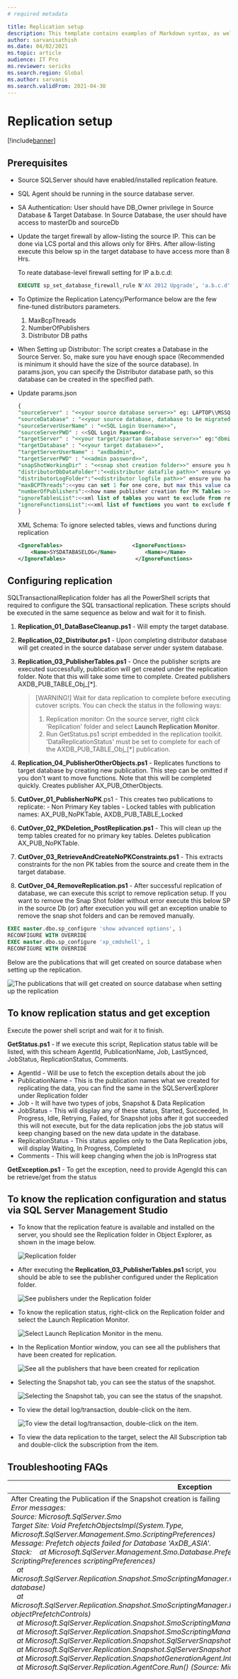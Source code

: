 ```yaml
---
# required metadata

title: Replication setup
description: This template contains examples of Markdown syntax, as well as guidance on setting the metadata.
author: sarvanisathish
ms.date: 04/02/2021
ms.topic: article
audience: IT Pro
ms.reviewer: sericks
ms.search.region: Global
ms.author: sarvanis
ms.search.validFrom: 2021-04-30
---
```


# Replication setup

[!include[banner](../includes/banner.md)]

## Prerequisites

-	Source SQLServer should have enabled/installed replication feature.
-	SQL Agent should be running in the source database server.
-	SA Authentication: User should have DB_Owner privilege in Source Database & Target Database. In Source Database, the user should have access to masterDb and sourceDb
-	Update the target firewall by allow-listing the source IP. This can be done via LCS portal and this allows only for 8Hrs. After allow-listing execute this below sp in the target database to have access more than 8 Hrs.

    To reate database-level firewall setting for IP a.b.c.d:
  
     ```sql
     EXECUTE sp_set_database_firewall_rule N'AX 2012 Upgrade', 'a.b.c.d', 'a.b.c.d'; 
     ```
- To Optimize the Replication Latency/Performance below are the few fine-tuned distributors parameters.
    1. MaxBcpThreads
    2. NumberOfPublishers
    3. Distributor DB paths

- When Setting up Distributor:
    The script creates a Database in the Source Server. So, make sure you have enough space (Recommended is minimum it should have the size of the source database). In params.json, you can specify the Distributor database path, so this database can be created in the specified path.

- Update params.json

    ```sql
    {
    "sourceServer" : "<<your source database server>>" eg: LAPTOP\\MSSQLSERVER2012", Don't use localhost
    "sourceDatabase" : "<<your source database, database to be migrated>>",
    "sourceServerUserName" : "<<SQL Login Username>>",
    "sourceServerPWD" : <<SQL Login Password>>,
    "targetServer" : "<<your target/spartan database server>>" eg:"dbmigration.database.windows.net",
    "targetDatabase" : "<<your target database>>",
    "targetServerUserName" : "axdbadmin",
    "targetServerPWD" : "<<admin password>>",
    "snapShotWorkingDir" : "<<snap shot creation folder>>" ensure you have enough space in the drive eg: D:\\SQLServer\\SnapShot",
    "distributorDbDataFolder":"<<distributor datafile path>>" ensure you have enough space in the drive,
    "distributorLogFolder":"<<distributor logfile path>>" ensure you have enough space in the drive,
    "maxBCPThreads":<<you can set 1 for one core, but max this value can be 8>> Recomended:4 - 8,
    "numberOfPublishers":<<how name publisher creation for PK Tables >> Recommended: less than or equal to(>=)3 based on t he maxBCPThreads
    "ignoreTablesList":<<xml list of tables you want to exclude from replication>> edit ignoretables.xml file under data folder and use same schema
    "ignoreFunctionsList":<<xml list of functions you want to exclude from replication>> edit ignorefunctions.xml file under data folder and use same schema
    }
    ```
    
    XML Schema: To ignore selected tables, views and functions during replication

    ```xml
    <IgnoreTables>                      <IgnoreFunctions>
        <Name>SYSDATABASELOG</Name>         <Name></Name>
    </IgnoreTables>                      </IgnoreFunctions>
    ```
    
## Configuring replication

SQLTransactionalReplication folder has all the PowerShell scripts that required to configure the SQL transactional replication. These scripts should be executed in the same sequence as below and wait for it to finish.

1. **Replication_01_DataBaseCleanup.ps1** - Will empty the target database.
2. **Replication_02_Distributor.ps1** - Upon completing distributor database will get created in the source database server under system database.
3. **Replication_03_PublisherTables.ps1** - Once the publisher scripts are executed successfully, publication will get created under the replication folder. Note that this will take some time to complete. Created publishers AXDB_PUB_TABLE_Obj_[*].

    > [WARNING!]
    > Wait for data replication to complete before executing cutover scripts. You can check the status in the following ways:
    > 1. Replication monitor: On the source server, right click 'Replication' folder and select **Launch Replication Monitor**. 
    > 2. Run GetStatus.ps1 script embedded in the replication toolkit. 'DataReplicationStatus' must be set to complete for each of the AXDB_PUB_TABLE_Obj_[*] publication.
  
4. **Replication_04_PublisherOtherObjects.ps1** - Replicates functions to target database by creating new publication. This step can be omitted if you don't want to move functions. Note that this will be completed quickly. Creates publisher AX_PUB_OtherObjects.
5. **CutOver_01_PublisherNoPK**.ps1 - This creates two publications to replicate: 
        - Non Primary Key tables 
        - Locked tables with publication names: AX_PUB_NoPKTable, AXDB_PUB_TABLE_Locked
7. **CutOver_02_PKDeletion_PostReplication.ps1** - This will clean up the temp tables created for no primary key tables. Deletes publication AX_PUB_NoPKTable.
8. **CutOver_03_RetrieveAndCreateNoPKConstraints.ps1** - This extracts constraints for the non PK tables from the source and create them in the target database.
9. **CutOver_04_RemoveReplication.ps1** - After successful replication of database, we can execute this script to remove replication setup. If you want to remove the Snap Shot folder without error execute this below SP in the source Db (or) after execution you will get an exception unable to remove the snap shot folders and can be removed manually.

```sql
EXEC master.dbo.sp_configure 'show advanced options', 1
RECONFIGURE WITH OVERRIDE
EXEC master.dbo.sp_configure 'xp_cmdshell', 1
RECONFIGURE WITH OVERRIDE
```

Below are the publications that will get created on source database when setting up the replication.

![The publications that will get created on source database when setting up the replication](media/Replication.png)

## To know replication status and get exception

Execute the power shell script and wait for it to finish.

**GetStatus.ps1** - If we execute this script, Replication status table will be listed, with this scheam AgentId, PublicationName, Job, LastSynced, JobStatus, ReplicationStatus, Comments.

- AgentId - Will be use to fetch the exception details about the job
- PublicationName - This is the publication names what we created for replicating the data, you can find the same in the SQLServerExplorer under Replication folder
- Job - It will have two types of jobs, Snapshot & Data Replication
- JobStatus - This will display any of these status, Started, Succeeded, In Progress, Idle, Retrying, Failed, for Snapshot jobs after it got succeeded this will not execute, but for the data replication jobs the job status will keep changing based on the new data update in the database.
- ReplicationStatus - This status applies only to the Data Replication jobs, will display Waiting, In Progress, Completed
- Comments - This will keep changing when the job is InProgress stat
 
**GetException.ps1** - To get the exception, need to provide AgengId this can be retrieve/get from the status

## To know the replication configuration and status via SQL Server Management Studio

- To know that the replication feature is available and installed on the server, you should see the Replication folder in Object Explorer, as shown in the image below.
   
   ![Replication folder](media/Replication1.png)

- After executing the **Replication_03_PublisherTables.ps1** script, you should be able to see the publisher configured under the Replication folder.
    
    ![See publishers under the Replication folder](media/Replication2.png)

- To know the replication status, right-click on the Replication folder and select the Launch Replication Monitor.
   
   ![Select Launch Replication Monitor in the menu.](media/Replication3.png)

- In the Replication Montior window, you can see all the publishers that have been created for replication.
    
    ![See all the publishers that have been created for replication](media/Replication4.png)

- Selecting the Snapshot tab, you can see the status of the snapshot.
  
  ![Selecting the Snapshot tab, you can see the status of the snapshot.](media/Replication5.png)

- To view the detail log/transaction, double-click on the item.
   
   ![To view the detail log/transaction, double-click on the item.](media/Replication6.png)

- To view the data replication to the target, select the All Subscription tab and double-click the subscription from the item. 

## Troubleshooting FAQs

| **Exception** | **Solution/Fix** |
|-------------------------|-------------------------|
| After Creating the Publication if the Snapshot creation is failing</br><em>Error messages:</em></br><em>Source: Microsoft.SqlServer.Smo</em></br><em>Target Site: Void PrefetchObjectsImpl(System.Type, Microsoft.SqlServer.Management.Smo.ScriptingPreferences)</em></br><em>Message: Prefetch objects failed for Database 'AxDB_ASIA'.</em></br><em>Stack:    at Microsoft.SqlServer.Management.Smo.Database.PrefetchObjectsImpl(Type objectType, ScriptingPreferences scriptingPreferences)</em></br><em>   at Microsoft.SqlServer.Replication.Snapshot.SmoScriptingManager.ObjectPrefetchControl.DoPrefetch(Database database)</em></br><em>   at Microsoft.SqlServer.Replication.Snapshot.SmoScriptingManager.PrefetchObjects(ObjectPrefetchControl[] objectPrefetchControls)</em></br><em>   at Microsoft.SqlServer.Replication.Snapshot.SmoScriptingManager.DoPrefetchWithRetry()</em></br><em>   at Microsoft.SqlServer.Replication.Snapshot.SmoScriptingManager.DoScripting()</em></br><em>   at Microsoft.SqlServer.Replication.Snapshot.SqlServerSnapshotProvider.DoScripting()</em></br><em>   at Microsoft.SqlServer.Replication.Snapshot.SqlServerSnapshotProvider.GenerateSnapshot()</em></br><em>   at Microsoft.SqlServer.Replication.SnapshotGenerationAgent.InternalRun()</em></br><em>   at Microsoft.SqlServer.Replication.AgentCore.Run() (Source: Microsoft.SqlServer.Smo, Error number: 0)</em> | From the Replication Monitor --&gt; Restart the Snapshot creation |
| The subscription(s) have been marked inactive and must be reinitialized. NoSync subscriptions will need to be dropped and recreated. (Source: MSSQLServer, Error number: 21074) | 1) Check the status in the source database with the below query and update the status to &quot;2&quot; for the specific publication</br><em>-- check the status, you can get the srvname from this output query</em></br>**select** * **from** syssubscriptions **WHERE** status != 2</br><em>-- update only if the status !=2</em></br>**Update** syssubscriptions **SET** status = 2 **where** srvname = 'your target server name'</br>2) Check the status in the distributor database with the below query and update the status to &quot;2&quot; for the specific publication</br><em>-- to get the publication_id use this below query and you can match with your publication name</em></br>**SELECT** * **FROM** MSpublications</br><em>-- check the status from the below query</em></br>**SELECT** * **FROM** MSsubscriptions **WHERE** status !=2 publication_id = &lt;@publicationId&gt;</br><em>-- update if the status is !-2 for that specific publication_id</em></br>**Update** MSsubscriptions **SET** status = 2 **where** publication_id = &lt;@publicationId&gt; |
| Error messages:</br><em>The process could not execute 'sp_replcmds' on 'replicationsrv\MSSQLSERVER2016'. (Source: MSSQL_REPL, Error number: MSSQL_REPL20011)</em></br><em>Get help: http://help/MSSQL_REPL20011</em></br><em>Cannot execute as the database principal because the principal &quot;dbo&quot; does not exist, this type of principal cannot be impersonated, or you do not have permission. (Source: MSSQLServer, Error number: 15517)</em></br><em>Get help: http://help/15517</em></br><em>The process could not execute 'sp_replcmds' on 'replicationsrv\MSSQLSERVER2016'. (Source: MSSQL_REPL, Error number: MSSQL_REPL22037)</em></br><em>Get help: http://help/MSSQL_REPL22037</em> | Execute this in the Source Database and login with the credential you used to create the publication</br>**EXEC** sp_changedbowner 'sa' |
| To Remove/Delete a publication | Execute this Sp's in the source database;</br><em>-- cleaning the subscription</em></br>**exec** sp_subscription_cleanup @publisher = @publisherServer, @publisher_db = @publisherDb, @publication = @publicationName</br><em>-- drop subscription</em></br>**exec** sp_dropsubscription @publication = @publicationName, @subscriber = N'all', @article = N'all'</br><em>-- Drop publication</em></br>**exec** sp_droppublication @publication = @publicationName |
| To remove an article from the publication, see [sp_dropsubscription (Transact-SQL)](https://docs.microsoft.com/sql/relational-databases/system-stored-procedures/sp-dropsubscription-transact-sql?view=sql-server-ver15) | Execute this Sp in the source database;</br>**EXEC** sp_dropsubscription</br>@publication = @publication,</br>@article = N'all',</br>@subscriber = @subscriber;</br><em>-- example </em></br>**EXEC** sp_dropsubscription @publication = N'OtherObjects_sp', @article = N'MaintainShipCarrierRole', @subscriber = N'SPARTAN-SRV-NAM-D365OPSDEV-D5E38124F9F8.DATABASE.WINDOWS.NET'; |



